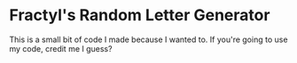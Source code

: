 # Fractyl's Random Letter Generator
This is a small bit of code I made because I wanted to. If you're going to use my code, credit me I guess?
